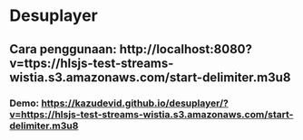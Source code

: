 # Desuplayer
## Cara penggunaan: http://localhost:8080?v=ttps://hlsjs-test-streams-wistia.s3.amazonaws.com/start-delimiter.m3u8

### Demo: https://kazudevid.github.io/desuplayer/?v=https://hlsjs-test-streams-wistia.s3.amazonaws.com/start-delimiter.m3u8
